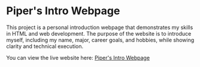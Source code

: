 # Piper's Intro Webpage

This project is a personal introduction webpage that demonstrates my skills in HTML and web development. The purpose of the website is to introduce myself, including my name, major, career goals, and hobbies, while showing clarity and technical execution.

You can view the live website here: [Piper's Intro Webpage](https://rosethebeauty.github.io)
